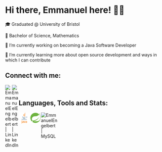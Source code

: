 # Hi there, Emmanuel here! 👋🏾

<p>
🎓 Graduated @ University of Bristol 

📔 Bachelor of Science, Mathematics

🔭 I’m currently working on becoming a Java Software Developer

🌱 I’m currently learning more about open source development and ways in which I can contribute
<p>

## Connect with me:

[<img align="left" alt="EmmanuelEngelbert | LinkedIn" width="22px" src="https://cdn.simpleicons.org/linkedin/0A66C2" />][linkedin]
[<img align="left" alt="EmmanuelEngelbert | LinkedIn" width="22px" src="https://cdn.simpleicons.org/twitter/1DA1F2" />][twitter]

<br />

## Languages, Tools and Stats:
<a href="#"><img align="left" alt="EmmanuelEngelbert | Java" width="36px" src="https://raw.githubusercontent.com/github/explore/5b3600551e122a3277c2c5368af2ad5725ffa9a1/topics/java/java.png" /></a>
<a href="#"><img align="left" alt="EmmanuelEngelbert | Spring Boot" width="36px" src="https://raw.githubusercontent.com/github/explore/80688e429a7d4ef2fca1e82350fe8e3517d3494d/topics/spring-boot/spring-boot.png" /></a>
<a href="#"><img align="left" alt="EmmanuelEngelbert | MySQL" width="55px" src="https://cdn.freebiesupply.com/logos/large/2x/mysql-logo-png-transparent.png" /></a>

  
<br />
<br />
<br /> 
  
<!--[![EmmanuelEngelbert's GitHub stats](https://github-readme-stats.vercel.app/api?username=EmmanuelEngelbert&show_icons=true&theme=transparent)](https://github.com/EmmanuelEngelbert/github-readme-stats)-->

[linkedin]: https://www.linkedin.com/in/emmanuelengelbert/
[twitter]: https://twitter.com/EmmEngelbert


